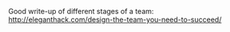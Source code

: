 Good write-up of different stages of a team: http://eleganthack.com/design-the-team-you-need-to-succeed/